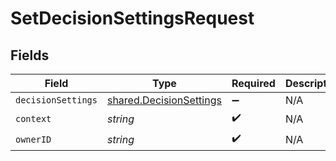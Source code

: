 # SetDecisionSettingsRequest


## Fields

| Field                                                              | Type                                                               | Required                                                           | Description                                                        |
| ------------------------------------------------------------------ | ------------------------------------------------------------------ | ------------------------------------------------------------------ | ------------------------------------------------------------------ |
| `decisionSettings`                                                 | [shared.DecisionSettings](../../models/shared/decisionsettings.md) | :heavy_minus_sign:                                                 | N/A                                                                |
| `context`                                                          | *string*                                                           | :heavy_check_mark:                                                 | N/A                                                                |
| `ownerID`                                                          | *string*                                                           | :heavy_check_mark:                                                 | N/A                                                                |